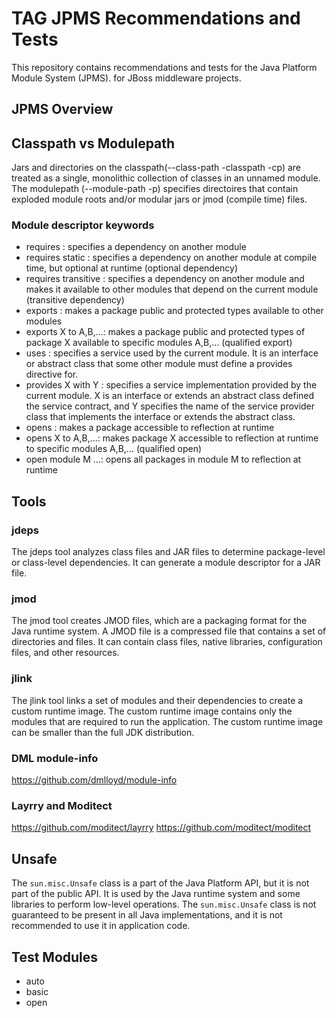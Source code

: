 # TAG JPMS Recommendations and Tests

This repository contains recommendations and tests for the Java Platform Module System (JPMS).
for JBoss middleware projects.

## JPMS Overview

## Classpath vs Modulepath
Jars and directories on the classpath(--class-path -classpath -cp) are treated as a single, monolithic collection of classes in an unnamed module. The modulepath (--module-path -p) specifies directoires that contain exploded module roots and/or modular jars or jmod (compile time) files.

  
### Module descriptor keywords
- requires : specifies a dependency on another module
- requires static : specifies a dependency on another module at compile time, but optional at runtime (optional dependency)
- requires transitive : specifies a dependency on another module and makes it available to other modules that depend on the current module (transitive dependency)
- exports : makes a package public and protected types available to other modules
- exports X to A,B,...: makes a package public and protected types of package X available to specific modules A,B,... (qualified export)
- uses : specifies a service used by the current module. It is an interface or abstract class that some other module must define a provides directive for.
- provides X with Y : specifies a service implementation provided by the current module. X is an interface or extends an abstract class defined the service contract, and Y specifies the name of the service provider class that implements the interface or extends the abstract class.
- opens : makes a package accessible to reflection at runtime
- opens X to A,B,...: makes package X accessible to reflection at runtime to specific modules A,B,... (qualified open)
- open module M ...: opens all packages in module M to reflection at runtime

## Tools
### jdeps
The jdeps tool analyzes class files and JAR files to determine package-level or class-level dependencies. It can generate a module descriptor for a JAR file.
### jmod
The jmod tool creates JMOD files, which are a packaging format for the Java runtime system. A JMOD file is a compressed file that contains a set of directories and files. It can contain class files, native libraries, configuration files, and other resources.
### jlink
The jlink tool links a set of modules and their dependencies to create a custom runtime image. The custom runtime image contains only the modules that are required to run the application. The custom runtime image can be smaller than the full JDK distribution.
### DML module-info
https://github.com/dmlloyd/module-info
### Layrry and Moditect
https://github.com/moditect/layrry
https://github.com/moditect/moditect

## Unsafe
The `sun.misc.Unsafe` class is a part of the Java Platform API, but it is not part of the public API. It is used by the Java runtime system and some libraries to perform low-level operations. The `sun.misc.Unsafe` class is not guaranteed to be present in all Java implementations, and it is not recommended to use it in application code.

## Test Modules
- auto
- basic
- open